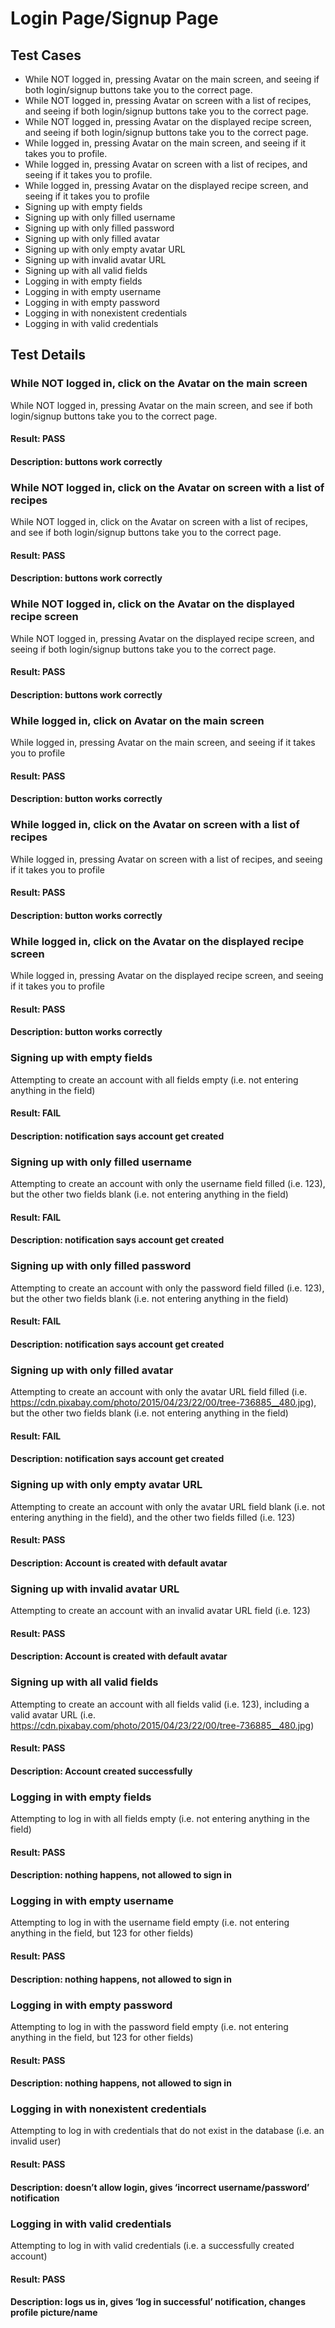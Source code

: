 # Login Page/Signup Page

## Test Cases
- While NOT logged in, pressing Avatar on the main screen, and seeing if both login/signup buttons take you to the correct page.
- While NOT logged in, pressing Avatar on screen with a list of recipes, and seeing if both login/signup buttons take you to the correct page.
- While NOT logged in, pressing Avatar on the displayed recipe screen, and seeing if both login/signup buttons take you to the correct page.
- While logged in, pressing Avatar on the main screen, and seeing if it takes you to profile.
- While logged in, pressing Avatar on screen with a list of recipes, and seeing if it takes you to profile.
- While logged in, pressing Avatar on the displayed recipe screen, and seeing if it takes you to profile
- Signing up with empty fields
- Signing up with only filled username
- Signing up with only filled password
- Signing up with only filled avatar
- Signing up with only empty avatar URL
- Signing up with invalid avatar URL
- Signing up with all valid fields
- Logging in with empty fields
- Logging in with empty username
- Logging in with empty password
- Logging in with nonexistent  credentials
- Logging in with valid credentials

## Test Details
### While NOT logged in, click on the Avatar on the main screen
While NOT logged in, pressing Avatar on the main screen, and see if both login/signup buttons take you to the correct page.
#### Result: PASS
#### Description: buttons work correctly

### While NOT logged in, click on the Avatar on screen with a list of recipes
While NOT logged in, click on the Avatar on screen with a list of recipes, and see if both login/signup buttons take you to the correct page.
#### Result: PASS 
#### Description: buttons work correctly

### While NOT logged in, click on the Avatar on the displayed recipe screen
While NOT logged in, pressing Avatar on the displayed recipe screen, and seeing if both login/signup buttons take you to the correct page.
#### Result: PASS 
#### Description: buttons work correctly

### While logged in, click on Avatar on the main screen
While logged in, pressing Avatar on the main screen, and seeing if it takes you to profile
#### Result: PASS 
#### Description: button works correctly

### While logged in, click on the Avatar on screen with a list of recipes
While logged in, pressing Avatar on screen with a list of recipes, and seeing if it takes you to profile
#### Result: PASS 
#### Description: button works correctly

### While logged in, click on the Avatar on the displayed recipe screen
While logged in, pressing Avatar on the displayed recipe screen, and seeing if it takes you to profile
#### Result: PASS 
#### Description: button works correctly

### Signing up with empty fields
Attempting to create an account with all fields empty (i.e. not entering anything in the field)
#### Result: FAIL 
#### Description: notification says account get created

### Signing up with only filled username
Attempting to create an account with only the username field filled (i.e. 123), but the other two fields blank (i.e. not entering anything in the field)
#### Result: FAIL 
#### Description: notification says account get created

### Signing up with only filled password
Attempting to create an account with only the password field filled (i.e. 123), but the other two fields blank (i.e. not entering anything in the field)
#### Result: FAIL 
#### Description: notification says account get created

### Signing up with only filled avatar
Attempting to create an account with only the avatar URL field filled (i.e. https://cdn.pixabay.com/photo/2015/04/23/22/00/tree-736885__480.jpg), but the other two fields blank (i.e. not entering anything in the field)
#### Result: FAIL 
#### Description: notification says account get created

### Signing up with only empty avatar URL
Attempting to create an account with only the avatar URL field blank (i.e. not entering anything in the field), and the other two fields filled (i.e. 123)
#### Result: PASS 
#### Description: Account is created with default avatar

### Signing up with invalid avatar URL
Attempting to create an account with an invalid avatar URL field (i.e. 123)
#### Result: PASS 
#### Description: Account is created with default avatar

### Signing up with all valid fields
Attempting to create an account with all fields valid (i.e. 123), including a valid avatar URL (i.e. https://cdn.pixabay.com/photo/2015/04/23/22/00/tree-736885__480.jpg)
#### Result: PASS 
#### Description: Account created successfully

### Logging in with empty fields
Attempting to log in with all fields empty (i.e. not entering anything in the field)
#### Result: PASS 
#### Description: nothing happens, not allowed to sign in

### Logging in with empty username
Attempting to log in with the username field empty (i.e. not entering anything in the field, but 123 for other fields)
#### Result: PASS 
#### Description: nothing happens, not allowed to sign in

### Logging in with empty password
Attempting to log in with the password field empty (i.e. not entering anything in the field, but 123 for other fields)
#### Result: PASS 
#### Description: nothing happens, not allowed to sign in

### Logging in with nonexistent  credentials
Attempting to log in with credentials that do not exist in the database (i.e. an invalid user)
#### Result: PASS 
#### Description: doesn’t allow login, gives ‘incorrect username/password’ notification

### Logging in with valid credentials
Attempting to log in with valid credentials (i.e. a successfully created account)
#### Result: PASS 
#### Description: logs us in, gives ‘log in successful’ notification, changes profile picture/name